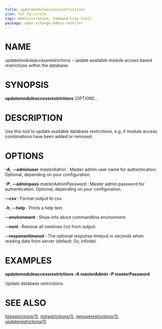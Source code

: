 ```yaml
---
title: updatemoduleaccessrestrictions
icon: far fa-circle
tags: Administration, Command Line tools
package: open-xchange-admin-reseller
---
```


# NAME

updatemoduleaccessrestrictions - update available module access based restrictions within the database.

# SYNOPSIS

**updatemoduleaccessrestrictions** [OPTION]...

# DESCRIPTION

Use this tool to update available database restrictions, e.g. if module access combinations have been added or removed.

# OPTIONS

**-A**, **--adminuser** *masterAdmin*
: Master admin user name for authentication. Optional, depending on your configuration.

**-P**, **--adminpass** *masterAdminPassword*
: Master admin password for authentication. Optional, depending on your configuration.

**--csv**
: Format output to csv.

**-h**, **--help**
: Prints a help text.

**--environment**
: Show info about commandline environment.

**--nonl**
: Remove all newlines (\\n) from output.

**--responsetimeout**
: The optional response timeout in seconds when reading data from server (default: 0s; infinite).

# EXAMPLES

**updatemoduleaccessrestrictions -A masterAdmin -P masterPassword**

Update database restrictions.

# SEE ALSO

[listrestrictions(1)](listrestrictions.html), [initrestrictions(1)](initrestrictions.html), [removerestrictions(1)](removerestrictions.html), [updaterestrictions(1)](updaterestrictions.html)
